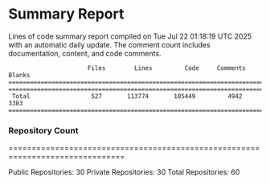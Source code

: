 # Summary Report
Lines of code summary report compiled on Tue Jul 22 01:18:19 UTC 2025 with an automatic daily update. The comment count includes documentation, content, and code comments.
```
                      Files        Lines         Code     Comments       Blanks
===============================================================================
===============================================================================
 Total                 527       113774       105449         4942         3383
===============================================================================
```

### Repository Count
===============================================================================

Public Repositories: 30
Private Repositories: 30
Total Repositories: 60

